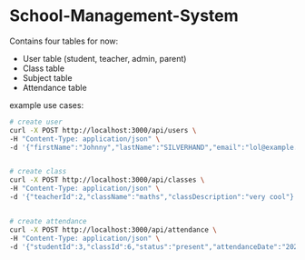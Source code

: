 # School-Management-System

Contains four tables for now:
- User table (student, teacher, admin, parent)
- Class table
- Subject table
- Attendance table

example use cases:

```bash
# create user
curl -X POST http://localhost:3000/api/users \
-H "Content-Type: application/json" \
-d '{"firstName":"Johnny","lastName":"SILVERHAND","email":"lol@example.com","password":"password123"}'


# create class
curl -X POST http://localhost:3000/api/classes \
-H "Content-Type: application/json" \
-d '{"teacherId":2,"className":"maths","classDescription":"very cool"}'


# create attendance
curl -X POST http://localhost:3000/api/attendance \
-H "Content-Type: application/json" \
-d '{"studentId":3,"classId":6,"status":"present","attendanceDate":"2024-11-08"}'
```
